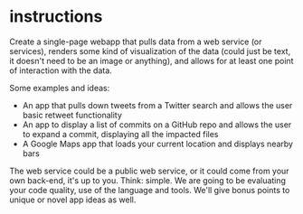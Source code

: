 
# instructions

Create a single-page webapp that pulls data from a web service (or services), renders some kind of visualization of the data (could just be text, it doesn't need to be an image or anything), and allows for at least one point of interaction with the data.

Some examples and ideas:

- An app that pulls down tweets from a Twitter search and allows the user basic retweet functionality
- An app to display a list of commits on a GitHub repo and allows the user to expand a commit, displaying all the impacted files
- A Google Maps app that loads your current location and displays nearby bars

The web service could be a public web service, or it could come from your own back-end, it's up to you. Think: simple. We are going to be evaluating your code quality, use of the language and tools. We'll give bonus points to unique or novel app ideas as well.
